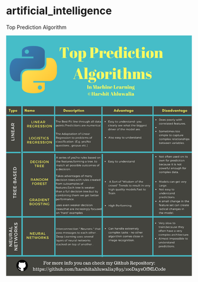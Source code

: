 # artificial_intelligence

Top Prediction Algorithm 

![Prediction Screenshot](https://github.com/eddiecityu/artificial_intelligence/blob/master/071b8fd1-63ff-4065-9453-a72b6f2c6489-original.png)
